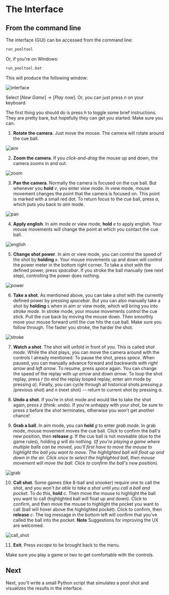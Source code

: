 # The Interface

## From the command line

The interface (GUI) can be accessed from the command line:

```bash
run_pooltool
```

Or, if you're on Windows:

```bash
run_pooltool.bat
```

This will produce the following window:

![interface](../_assets/interface.jpg)

Select [*New Game*] → [*Play now*]. Or, you can just press *n* on your keyboard.

The first thing you should do is press *h* to toggle some brief instructions. They are pretty bare, but hopefully they can get you started. Make sure you can:

1. **Rotate the camera**. Just move the mouse. The camera will rotate around the cue ball.

![aim](../_assets/aim.gif)

2. **Zoom the camera**. If you *click-and-drag* the mouse up and down, the camera zooms in and out.

![zoom](../_assets/zoom.gif)

3. **Pan the camera**. Normally the camera is focused on the cue ball. But whenever you **hold** *v*, you enter *view* mode. In view mode, mouse movement changes the point that the camera is focused on. This point is marked with a small red dot. To return focus to the cue ball, press *a*, which puts you back to *aim* mode.

![pan](../_assets/pan.gif)

4. **Apply english**. In aim mode or view mode, **hold** *e* to apply english. Your mouse movements will change the point at which you contact the cue ball.

![english](../_assets/english.gif)

5. **Change shot power**. In aim or view mode, you can control the speed of the shot by **holding** *x*. Your mouse movements up and down will control the power meter in the bottom right corner. To take a shot with the defined power, press *spacebar*. If you stroke the ball manually (see next step), controlling the power does nothing.

![power](../_assets/power.gif)

6. **Take a shot**. As mentioned above, you can take a shot with the currently defined power by pressing *spacebar*. But you can also manually take a shot by **holding** s when in aim or view mode, which will bring you into *stroke mode*. In stroke mode, your mouse movements control the cue stick. Pull the cue back by moving the mouse down. Then smoothly move your mouse forward until the cue hits the cue ball. Make sure you follow through. The faster you stroke, the harder the shot.

![stroke](../_assets/stroke.gif)

7. **Watch a shot**. The shot will unfold in front of you. This is called *shot mode*. While the shot plays, you can move the camera around with the controls I already mentioned. To pause the shot, press *space*. When paused, you can manually advance forward and backwards with *right arrow* and *left arrow*. To resume, press *space* again. You can change the speed of the replay with *up arrow* and *down arrow*. To loop the shot replay, press *r* (to end the replay looped replay, enter aim mode by pressing *a*). Finally, you can cycle through all historical shots pressing *p* (previous shot) and *n* (next shot) -- return to current shot by pressing *a*.

8. **Undo a shot**. If you’re in shot mode and would like to take the shot again, press *z* (think: undo). If you're unhappy with your shot, be sure to press *z* before the shot terminates, otherwise you won't get another chance! 

9. **Grab a ball**. In aim mode, you can **hold** *g* to enter *grab mode*. In grab mode, mouse movement moves the cue ball. Click to confirm the ball's new position, then **release** _g_. If the cue ball is not moveable (due to the game rules), holding *g* will do nothing. (_If you're playing a game where multiple balls can be moved, you'll first have to move the mouse to highlight the ball you want to move. The highlighted ball will float up and down in the air. Click once to select the highlighted ball, then mouse movement will move the ball. Click to confirm the ball's new position_).

![grab](../_assets/grab.gif)

10. **Call shot**. Some games (like 8-ball and snooker) require one to call the shot, and you _won't be able to take a shot until you call a ball and pocket_. To do this, **hold** *c*. Then move the mouse to highlight the ball you want to call (highlighted ball will float up and down). Click to confirm, and then move the mouse to highlight the pocket you want to call (ball will hover above the highlighted pocket). Click to confirm, then **release** *c*. The log message in the bottom left will confirm that you've called the ball into the pocket. **Note** Suggestions for improving the UX are welcomed.

![call_shot](../_assets/call.gif)

11. **Exit**. Press *escape* to be brought back to the menu.

Make sure you play a game or two to get comfortable with the controls.

##  Next

Next, you'll write a small Python script that simulates a pool shot and visualizes the results in the interface.


